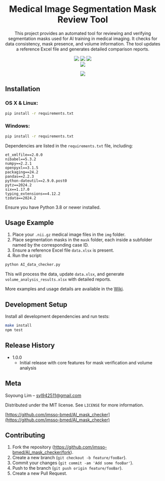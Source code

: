 <div align="center">
  <h1>Medical Image Segmentation Mask Review Tool</h1>
  <p>This project provides an automated tool for reviewing and verifying segmentation masks used for AI training in medical imaging. It checks for data consistency, mask presence, and volume information. The tool updates a reference Excel file and generates detailed comparison reports.</p>

  [<img src="https://img.shields.io/badge/-readme.md-important?style=flat&logo=google-chrome&logoColor=white" />]() [<img src="https://img.shields.io/badge/-tech blog-blue?style=flat&logo=google-chrome&logoColor=white" />]() [<img src="https://img.shields.io/badge/release-v1.0.0-ㅎㄱㄷ두?style=flat&logo=google-chrome&logoColor=white" />]() 
<br/> [<img src="https://img.shields.io/badge/프로젝트 기간2025.01.06 ~ 2025.01.08-fab2ac?style=flat&logo=&logoColor=white" />]()
  

  ![](../header.png)
</div>


## Installation

### OS X & Linux:
```bash
pip install -r requirements.txt
```

### Windows:
```bash
pip install -r requirements.txt
```

Dependencies are listed in the `requirements.txt` file, including:

```
et_xmlfile==2.0.0
nibabel==5.3.2
numpy==2.2.1
openpyxl==3.1.5
packaging==24.2
pandas==2.2.3
python-dateutil==2.9.0.post0
pytz==2024.2
six==1.17.0
typing_extensions==4.12.2
tzdata==2024.2
```

Ensure you have Python 3.8 or newer installed.

## Usage Example

1. Place your `.nii.gz` medical image files in the `img` folder.
2. Place segmentation masks in the `mask` folder, each inside a subfolder named by the corresponding case ID.
3. Ensure a reference Excel file `data.xlsx` is present.
4. Run the script:

```bash
python AI_data_checker.py
```

This will process the data, update `data.xlsx`, and generate `volume_analysis_results.xlsx` with detailed reports.

More examples and usage details are available in the [Wiki][wiki].

## Development Setup

Install all development dependencies and run tests:

```bash
make install
npm test
```

## Release History

* 1.0.0
    * Initial release with core features for mask verification and volume analysis

## Meta

Soyoung Lim  – syl942511@gmail.com

Distributed under the MIT license. See `LICENSE` for more information.

[https://github.com/imsso-bmed/AI_mask_checker](https://github.com/imsso-bmed/AI_mask_checker)

## Contributing

1. Fork the repository (<https://github.com/imsso-bmed/AI_mask_checker/fork>).
2. Create a new branch (`git checkout -b feature/fooBar`).
3. Commit your changes (`git commit -am 'Add some fooBar'`).
4. Push to the branch (`git push origin feature/fooBar`).
5. Create a new Pull Request.

<!-- Markdown link & img dfn's -->
[npm-image]: https://img.shields.io/npm/v/datadog-metrics.svg?style=flat-square
[npm-url]: https://npmjs.org/package/datadog-metrics
[npm-downloads]: https://img.shields.io/npm/dm/datadog-metrics.svg?style=flat-square
[travis-image]: https://img.shields.io/travis/dbader/node-datadog-metrics/master.svg?style=flat-square
[travis-url]: https://travis-ci.org/dbader/node-datadog-metrics
[wiki]: https://github.com/imsso-bmed/AI_mask_checker/wiki

